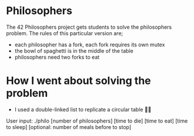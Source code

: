 # Philosophers
The 42 Philosophers project gets students to solve the philosophers problem. The rules of this particular version are;
- each philosopher has a fork, each fork requires its own mutex
- the bowl of spaghetti is in the middle of the table
- philosophers need two forks to eat

# How I went about solving the problem
- I used a double-linked list to replicate a circular table 👩‍🔧

User input: ./philo [number of philosophers] [time to die] [time to eat] [time to sleep] [optional: number of meals before to stop]
